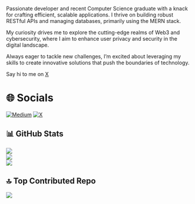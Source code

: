 Passionate developer and recent Computer Science graduate with a knack for crafting efficient, scalable applications. I thrive on building robust RESTful APIs and managing databases, primarily using the MERN stack.

My curiosity drives me to explore the cutting-edge realms of Web3 and cybersecurity, where I aim to enhance user privacy and security in the digital landscape.

Always eager to tackle new challenges, I’m excited about leveraging my skills to create innovative solutions that push the boundaries of technology.

Say hi to me on [X](https://x.com/dexcripter)

# 🌐 Socials

[![Medium](https://img.shields.io/badge/Medium-12100E?logo=medium&logoColor=white)](https://medium.com/@deXcripter) [![X](https://img.shields.io/badge/X-black.svg?logo=X&logoColor=white)](https://x.com/deXcripter)

## 📊 GitHub Stats

![](https://github-readme-stats.vercel.app/api?username=deXcripter&theme=react&hide_border=true&include_all_commits=false&count_private=false)<br/>
![](https://github-readme-streak-stats.herokuapp.com/?user=deXcripter&theme=react&hide_border=true)<br/>
![](https://github-readme-stats.vercel.app/api/top-langs/?username=deXcripter&theme=react&hide_border=true&include_all_commits=false&count_private=false&layout=compact)

## 🔝 Top Contributed Repo

![](https://github-contributor-stats.vercel.app/api?username=deXcripter&limit=5&theme=gitdimmed&combine_all_yearly_contributions=true)
